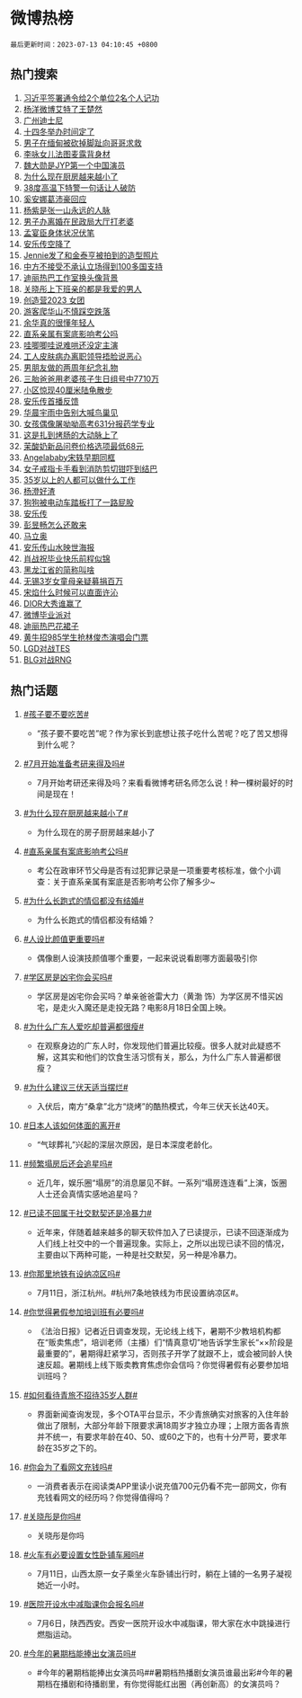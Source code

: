 # 微博热榜

`最后更新时间：2023-07-13 04:10:45 +0800`

## 热门搜索

1. [习近平签署通令给2个单位2名个人记功](https://m.weibo.cn/search?containerid=100103type%3D1%26t%3D10%26q%3D%23%E4%B9%A0%E8%BF%91%E5%B9%B3%E7%AD%BE%E7%BD%B2%E9%80%9A%E4%BB%A4%E7%BB%992%E4%B8%AA%E5%8D%95%E4%BD%8D2%E5%90%8D%E4%B8%AA%E4%BA%BA%E8%AE%B0%E5%8A%9F%23&stream_entry_id=51&isnewpage=1&extparam=seat%3D1%26dgr%3D0%26cate%3D10103%26pos%3D0%26stream_entry_id%3D51%26c_type%3D51%26filter_type%3Drealtimehot%26display_time%3D1689192644%26pre_seqid%3D168919264476403267627&luicode=10000011&lfid=106003type%253D25%2526t%253D3%2526disable_hot%253D1%2526filter_type%253Drealtimehot)
1. [杨洋微博艾特了王楚然](https://m.weibo.cn/search?containerid=100103type%3D1%26t%3D10%26q%3D%23%E6%9D%A8%E6%B4%8B%E5%BE%AE%E5%8D%9A%E8%89%BE%E7%89%B9%E4%BA%86%E7%8E%8B%E6%A5%9A%E7%84%B6%23&stream_entry_id=31&isnewpage=1&extparam=seat%3D1%26realpos%3D1%26lcate%3D5001%26stream_entry_id%3D31%26pos%3D0%26flag%3D2%26dgr%3D0%26cate%3D5001%26band_rank%3D1%26c_type%3D31%26q%3D%2523%25E6%259D%25A8%25E6%25B4%258B%25E5%25BE%25AE%25E5%258D%259A%25E8%2589%25BE%25E7%2589%25B9%25E4%25BA%2586%25E7%258E%258B%25E6%25A5%259A%25E7%2584%25B6%2523%26filter_type%3Drealtimehot%26display_time%3D1689192644%26pre_seqid%3D168919264476403267627&luicode=10000011&lfid=106003type%253D25%2526t%253D3%2526disable_hot%253D1%2526filter_type%253Drealtimehot)
1. [广州迪士尼](https://m.weibo.cn/search?containerid=100103type%3D1%26t%3D10%26q%3D%E5%B9%BF%E5%B7%9E%E8%BF%AA%E5%A3%AB%E5%B0%BC&stream_entry_id=31&isnewpage=1&extparam=seat%3D1%26realpos%3D2%26lcate%3D5001%26stream_entry_id%3D31%26pos%3D1%26flag%3D2%26dgr%3D0%26cate%3D5001%26band_rank%3D2%26c_type%3D31%26q%3D%25E5%25B9%25BF%25E5%25B7%259E%25E8%25BF%25AA%25E5%25A3%25AB%25E5%25B0%25BC%26filter_type%3Drealtimehot%26display_time%3D1689192644%26pre_seqid%3D168919264476403267627&luicode=10000011&lfid=106003type%253D25%2526t%253D3%2526disable_hot%253D1%2526filter_type%253Drealtimehot)
1. [十四冬举办时间定了](https://m.weibo.cn/search?containerid=100103type%3D1%26t%3D10%26q%3D%23%E5%8D%81%E5%9B%9B%E5%86%AC%E4%B8%BE%E5%8A%9E%E6%97%B6%E9%97%B4%E5%AE%9A%E4%BA%86%23&stream_entry_id=31&isnewpage=1&extparam=seat%3D1%26realpos%3D3%26lcate%3D5001%26stream_entry_id%3D31%26pos%3D2%26flag%3D0%26dgr%3D0%26cate%3D5001%26band_rank%3D3%26c_type%3D31%26q%3D%2523%25E5%258D%2581%25E5%259B%259B%25E5%2586%25AC%25E4%25B8%25BE%25E5%258A%259E%25E6%2597%25B6%25E9%2597%25B4%25E5%25AE%259A%25E4%25BA%2586%2523%26filter_type%3Drealtimehot%26display_time%3D1689192644%26pre_seqid%3D168919264476403267627&luicode=10000011&lfid=106003type%253D25%2526t%253D3%2526disable_hot%253D1%2526filter_type%253Drealtimehot)
1. [男子在缅甸被砍掉脚趾向哥哥求救](https://m.weibo.cn/search?containerid=100103type%3D1%26t%3D10%26q%3D%23%E7%94%B7%E5%AD%90%E5%9C%A8%E7%BC%85%E7%94%B8%E8%A2%AB%E7%A0%8D%E6%8E%89%E8%84%9A%E8%B6%BE%E5%90%91%E5%93%A5%E5%93%A5%E6%B1%82%E6%95%91%23&stream_entry_id=31&isnewpage=1&extparam=seat%3D1%26realpos%3D4%26lcate%3D5001%26stream_entry_id%3D31%26pos%3D3%26flag%3D2%26dgr%3D0%26cate%3D5001%26band_rank%3D4%26c_type%3D31%26q%3D%2523%25E7%2594%25B7%25E5%25AD%2590%25E5%259C%25A8%25E7%25BC%2585%25E7%2594%25B8%25E8%25A2%25AB%25E7%25A0%258D%25E6%258E%2589%25E8%2584%259A%25E8%25B6%25BE%25E5%2590%2591%25E5%2593%25A5%25E5%2593%25A5%25E6%25B1%2582%25E6%2595%2591%2523%26filter_type%3Drealtimehot%26display_time%3D1689192644%26pre_seqid%3D168919264476403267627&luicode=10000011&lfid=106003type%253D25%2526t%253D3%2526disable_hot%253D1%2526filter_type%253Drealtimehot)
1. [李咏女儿法图麦露背身材](https://m.weibo.cn/search?containerid=100103type%3D1%26t%3D10%26q%3D%23%E6%9D%8E%E5%92%8F%E5%A5%B3%E5%84%BF%E6%B3%95%E5%9B%BE%E9%BA%A6%E9%9C%B2%E8%83%8C%E8%BA%AB%E6%9D%90%23&stream_entry_id=31&isnewpage=1&extparam=seat%3D1%26realpos%3D5%26lcate%3D5001%26stream_entry_id%3D31%26pos%3D4%26flag%3D0%26dgr%3D0%26cate%3D5001%26band_rank%3D5%26c_type%3D31%26q%3D%2523%25E6%259D%258E%25E5%2592%258F%25E5%25A5%25B3%25E5%2584%25BF%25E6%25B3%2595%25E5%259B%25BE%25E9%25BA%25A6%25E9%259C%25B2%25E8%2583%258C%25E8%25BA%25AB%25E6%259D%2590%2523%26filter_type%3Drealtimehot%26display_time%3D1689192644%26pre_seqid%3D168919264476403267627&luicode=10000011&lfid=106003type%253D25%2526t%253D3%2526disable_hot%253D1%2526filter_type%253Drealtimehot)
1. [魏大勋是JYP第一个中国演员](https://m.weibo.cn/search?containerid=100103type%3D1%26t%3D10%26q%3D%23%E9%AD%8F%E5%A4%A7%E5%8B%8B%E6%98%AFJYP%E7%AC%AC%E4%B8%80%E4%B8%AA%E4%B8%AD%E5%9B%BD%E6%BC%94%E5%91%98%23&stream_entry_id=31&isnewpage=1&extparam=seat%3D1%26realpos%3D6%26lcate%3D5001%26stream_entry_id%3D31%26pos%3D5%26flag%3D2%26dgr%3D0%26cate%3D5001%26band_rank%3D6%26c_type%3D31%26q%3D%2523%25E9%25AD%258F%25E5%25A4%25A7%25E5%258B%258B%25E6%2598%25AFJYP%25E7%25AC%25AC%25E4%25B8%2580%25E4%25B8%25AA%25E4%25B8%25AD%25E5%259B%25BD%25E6%25BC%2594%25E5%2591%2598%2523%26filter_type%3Drealtimehot%26display_time%3D1689192644%26pre_seqid%3D168919264476403267627&luicode=10000011&lfid=106003type%253D25%2526t%253D3%2526disable_hot%253D1%2526filter_type%253Drealtimehot)
1. [为什么现在厨房越来越小了](https://m.weibo.cn/search?containerid=100103type%3D1%26t%3D10%26q%3D%23%E4%B8%BA%E4%BB%80%E4%B9%88%E7%8E%B0%E5%9C%A8%E5%8E%A8%E6%88%BF%E8%B6%8A%E6%9D%A5%E8%B6%8A%E5%B0%8F%E4%BA%86%23&stream_entry_id=31&isnewpage=1&extparam=seat%3D1%26realpos%3D7%26lcate%3D5001%26stream_entry_id%3D31%26pos%3D6%26flag%3D0%26dgr%3D0%26cate%3D5001%26band_rank%3D7%26c_type%3D31%26q%3D%2523%25E4%25B8%25BA%25E4%25BB%2580%25E4%25B9%2588%25E7%258E%25B0%25E5%259C%25A8%25E5%258E%25A8%25E6%2588%25BF%25E8%25B6%258A%25E6%259D%25A5%25E8%25B6%258A%25E5%25B0%258F%25E4%25BA%2586%2523%26filter_type%3Drealtimehot%26display_time%3D1689192644%26pre_seqid%3D168919264476403267627&luicode=10000011&lfid=106003type%253D25%2526t%253D3%2526disable_hot%253D1%2526filter_type%253Drealtimehot)
1. [38度高温下特警一句话让人破防](https://m.weibo.cn/search?containerid=100103type%3D1%26t%3D10%26q%3D%2338%E5%BA%A6%E9%AB%98%E6%B8%A9%E4%B8%8B%E7%89%B9%E8%AD%A6%E4%B8%80%E5%8F%A5%E8%AF%9D%E8%AE%A9%E4%BA%BA%E7%A0%B4%E9%98%B2%23&stream_entry_id=31&isnewpage=1&extparam=seat%3D1%26realpos%3D8%26lcate%3D5001%26stream_entry_id%3D31%26pos%3D7%26flag%3D32768%26dgr%3D0%26cate%3D5001%26band_rank%3D8%26c_type%3D31%26q%3D%252338%25E5%25BA%25A6%25E9%25AB%2598%25E6%25B8%25A9%25E4%25B8%258B%25E7%2589%25B9%25E8%25AD%25A6%25E4%25B8%2580%25E5%258F%25A5%25E8%25AF%259D%25E8%25AE%25A9%25E4%25BA%25BA%25E7%25A0%25B4%25E9%2598%25B2%2523%26filter_type%3Drealtimehot%26display_time%3D1689192644%26pre_seqid%3D168919264476403267627&luicode=10000011&lfid=106003type%253D25%2526t%253D3%2526disable_hot%253D1%2526filter_type%253Drealtimehot)
1. [奚安娜葛沛豪回应](https://m.weibo.cn/search?containerid=100103type%3D1%26t%3D10%26q%3D%23%E5%A5%9A%E5%AE%89%E5%A8%9C%E8%91%9B%E6%B2%9B%E8%B1%AA%E5%9B%9E%E5%BA%94%23&stream_entry_id=31&isnewpage=1&extparam=seat%3D1%26realpos%3D9%26lcate%3D5001%26stream_entry_id%3D31%26pos%3D8%26flag%3D0%26dgr%3D0%26cate%3D5001%26band_rank%3D9%26c_type%3D31%26q%3D%2523%25E5%25A5%259A%25E5%25AE%2589%25E5%25A8%259C%25E8%2591%259B%25E6%25B2%259B%25E8%25B1%25AA%25E5%259B%259E%25E5%25BA%2594%2523%26filter_type%3Drealtimehot%26display_time%3D1689192644%26pre_seqid%3D168919264476403267627&luicode=10000011&lfid=106003type%253D25%2526t%253D3%2526disable_hot%253D1%2526filter_type%253Drealtimehot)
1. [杨紫是张一山永远的人脉](https://m.weibo.cn/search?containerid=100103type%3D1%26t%3D10%26q%3D%23%E6%9D%A8%E7%B4%AB%E6%98%AF%E5%BC%A0%E4%B8%80%E5%B1%B1%E6%B0%B8%E8%BF%9C%E7%9A%84%E4%BA%BA%E8%84%89%23&stream_entry_id=31&isnewpage=1&extparam=seat%3D1%26realpos%3D10%26lcate%3D5001%26stream_entry_id%3D31%26pos%3D9%26flag%3D2%26dgr%3D0%26cate%3D5001%26band_rank%3D10%26c_type%3D31%26q%3D%2523%25E6%259D%25A8%25E7%25B4%25AB%25E6%2598%25AF%25E5%25BC%25A0%25E4%25B8%2580%25E5%25B1%25B1%25E6%25B0%25B8%25E8%25BF%259C%25E7%259A%2584%25E4%25BA%25BA%25E8%2584%2589%2523%26filter_type%3Drealtimehot%26display_time%3D1689192644%26pre_seqid%3D168919264476403267627&luicode=10000011&lfid=106003type%253D25%2526t%253D3%2526disable_hot%253D1%2526filter_type%253Drealtimehot)
1. [男子办离婚在民政局大厅打老婆](https://m.weibo.cn/search?containerid=100103type%3D1%26t%3D10%26q%3D%23%E7%94%B7%E5%AD%90%E5%8A%9E%E7%A6%BB%E5%A9%9A%E5%9C%A8%E6%B0%91%E6%94%BF%E5%B1%80%E5%A4%A7%E5%8E%85%E6%89%93%E8%80%81%E5%A9%86%23&stream_entry_id=31&isnewpage=1&extparam=seat%3D1%26realpos%3D11%26lcate%3D5001%26stream_entry_id%3D31%26pos%3D10%26flag%3D0%26dgr%3D0%26cate%3D5001%26band_rank%3D11%26c_type%3D31%26q%3D%2523%25E7%2594%25B7%25E5%25AD%2590%25E5%258A%259E%25E7%25A6%25BB%25E5%25A9%259A%25E5%259C%25A8%25E6%25B0%2591%25E6%2594%25BF%25E5%25B1%2580%25E5%25A4%25A7%25E5%258E%2585%25E6%2589%2593%25E8%2580%2581%25E5%25A9%2586%2523%26filter_type%3Drealtimehot%26display_time%3D1689192644%26pre_seqid%3D168919264476403267627&luicode=10000011&lfid=106003type%253D25%2526t%253D3%2526disable_hot%253D1%2526filter_type%253Drealtimehot)
1. [孟宴臣身体状况伏笔](https://m.weibo.cn/search?containerid=100103type%3D1%26t%3D10%26q%3D%23%E5%AD%9F%E5%AE%B4%E8%87%A3%E8%BA%AB%E4%BD%93%E7%8A%B6%E5%86%B5%E4%BC%8F%E7%AC%94%23&stream_entry_id=31&isnewpage=1&extparam=seat%3D1%26realpos%3D12%26lcate%3D5001%26stream_entry_id%3D31%26pos%3D11%26flag%3D0%26dgr%3D0%26cate%3D5001%26band_rank%3D12%26c_type%3D31%26q%3D%2523%25E5%25AD%259F%25E5%25AE%25B4%25E8%2587%25A3%25E8%25BA%25AB%25E4%25BD%2593%25E7%258A%25B6%25E5%2586%25B5%25E4%25BC%258F%25E7%25AC%2594%2523%26filter_type%3Drealtimehot%26display_time%3D1689192644%26pre_seqid%3D168919264476403267627&luicode=10000011&lfid=106003type%253D25%2526t%253D3%2526disable_hot%253D1%2526filter_type%253Drealtimehot)
1. [安乐传空降了](https://m.weibo.cn/search?containerid=100103type%3D1%26t%3D10%26q%3D%E5%AE%89%E4%B9%90%E4%BC%A0%E7%A9%BA%E9%99%8D%E4%BA%86&stream_entry_id=31&isnewpage=1&extparam=seat%3D1%26realpos%3D13%26lcate%3D5001%26stream_entry_id%3D31%26pos%3D12%26flag%3D0%26dgr%3D0%26cate%3D5001%26band_rank%3D13%26c_type%3D31%26q%3D%25E5%25AE%2589%25E4%25B9%2590%25E4%25BC%25A0%25E7%25A9%25BA%25E9%2599%258D%25E4%25BA%2586%26filter_type%3Drealtimehot%26display_time%3D1689192644%26pre_seqid%3D168919264476403267627&luicode=10000011&lfid=106003type%253D25%2526t%253D3%2526disable_hot%253D1%2526filter_type%253Drealtimehot)
1. [Jennie发了和金泰亨被拍到的造型照片](https://m.weibo.cn/search?containerid=100103type%3D1%26t%3D10%26q%3D%23Jennie%E5%8F%91%E4%BA%86%E5%92%8C%E9%87%91%E6%B3%B0%E4%BA%A8%E8%A2%AB%E6%8B%8D%E5%88%B0%E7%9A%84%E9%80%A0%E5%9E%8B%E7%85%A7%E7%89%87%23&stream_entry_id=31&isnewpage=1&extparam=seat%3D1%26realpos%3D14%26lcate%3D5001%26stream_entry_id%3D31%26pos%3D13%26flag%3D0%26dgr%3D0%26cate%3D5001%26band_rank%3D14%26c_type%3D31%26q%3D%2523Jennie%25E5%258F%2591%25E4%25BA%2586%25E5%2592%258C%25E9%2587%2591%25E6%25B3%25B0%25E4%25BA%25A8%25E8%25A2%25AB%25E6%258B%258D%25E5%2588%25B0%25E7%259A%2584%25E9%2580%25A0%25E5%259E%258B%25E7%2585%25A7%25E7%2589%2587%2523%26filter_type%3Drealtimehot%26display_time%3D1689192644%26pre_seqid%3D168919264476403267627&luicode=10000011&lfid=106003type%253D25%2526t%253D3%2526disable_hot%253D1%2526filter_type%253Drealtimehot)
1. [中方不接受不承认立场得到100多国支持](https://m.weibo.cn/search?containerid=100103type%3D1%26t%3D10%26q%3D%23%E4%B8%AD%E6%96%B9%E4%B8%8D%E6%8E%A5%E5%8F%97%E4%B8%8D%E6%89%BF%E8%AE%A4%E7%AB%8B%E5%9C%BA%E5%BE%97%E5%88%B0100%E5%A4%9A%E5%9B%BD%E6%94%AF%E6%8C%81%23&stream_entry_id=31&isnewpage=1&extparam=seat%3D1%26realpos%3D15%26lcate%3D5001%26stream_entry_id%3D31%26pos%3D14%26flag%3D0%26dgr%3D0%26cate%3D5001%26band_rank%3D15%26c_type%3D31%26q%3D%2523%25E4%25B8%25AD%25E6%2596%25B9%25E4%25B8%258D%25E6%258E%25A5%25E5%258F%2597%25E4%25B8%258D%25E6%2589%25BF%25E8%25AE%25A4%25E7%25AB%258B%25E5%259C%25BA%25E5%25BE%2597%25E5%2588%25B0100%25E5%25A4%259A%25E5%259B%25BD%25E6%2594%25AF%25E6%258C%2581%2523%26filter_type%3Drealtimehot%26display_time%3D1689192644%26pre_seqid%3D168919264476403267627&luicode=10000011&lfid=106003type%253D25%2526t%253D3%2526disable_hot%253D1%2526filter_type%253Drealtimehot)
1. [迪丽热巴工作室换头像背景](https://m.weibo.cn/search?containerid=100103type%3D1%26t%3D10%26q%3D%23%E8%BF%AA%E4%B8%BD%E7%83%AD%E5%B7%B4%E5%B7%A5%E4%BD%9C%E5%AE%A4%E6%8D%A2%E5%A4%B4%E5%83%8F%E8%83%8C%E6%99%AF%23&stream_entry_id=31&isnewpage=1&extparam=seat%3D1%26realpos%3D16%26lcate%3D5001%26stream_entry_id%3D31%26pos%3D15%26flag%3D0%26dgr%3D0%26cate%3D5001%26band_rank%3D16%26c_type%3D31%26q%3D%2523%25E8%25BF%25AA%25E4%25B8%25BD%25E7%2583%25AD%25E5%25B7%25B4%25E5%25B7%25A5%25E4%25BD%259C%25E5%25AE%25A4%25E6%258D%25A2%25E5%25A4%25B4%25E5%2583%258F%25E8%2583%258C%25E6%2599%25AF%2523%26filter_type%3Drealtimehot%26display_time%3D1689192644%26pre_seqid%3D168919264476403267627&luicode=10000011&lfid=106003type%253D25%2526t%253D3%2526disable_hot%253D1%2526filter_type%253Drealtimehot)
1. [关晓彤上下班亲的都是我爱的男人](https://m.weibo.cn/search?containerid=100103type%3D1%26t%3D10%26q%3D%23%E5%85%B3%E6%99%93%E5%BD%A4%E4%B8%8A%E4%B8%8B%E7%8F%AD%E4%BA%B2%E7%9A%84%E9%83%BD%E6%98%AF%E6%88%91%E7%88%B1%E7%9A%84%E7%94%B7%E4%BA%BA%23&stream_entry_id=31&isnewpage=1&extparam=seat%3D1%26realpos%3D17%26lcate%3D5001%26stream_entry_id%3D31%26pos%3D16%26flag%3D0%26dgr%3D0%26cate%3D5001%26band_rank%3D17%26c_type%3D31%26q%3D%2523%25E5%2585%25B3%25E6%2599%2593%25E5%25BD%25A4%25E4%25B8%258A%25E4%25B8%258B%25E7%258F%25AD%25E4%25BA%25B2%25E7%259A%2584%25E9%2583%25BD%25E6%2598%25AF%25E6%2588%2591%25E7%2588%25B1%25E7%259A%2584%25E7%2594%25B7%25E4%25BA%25BA%2523%26filter_type%3Drealtimehot%26display_time%3D1689192644%26pre_seqid%3D168919264476403267627&luicode=10000011&lfid=106003type%253D25%2526t%253D3%2526disable_hot%253D1%2526filter_type%253Drealtimehot)
1. [创造营2023 女团](https://m.weibo.cn/search?containerid=100103type%3D1%26t%3D10%26q%3D%E5%88%9B%E9%80%A0%E8%90%A52023+%E5%A5%B3%E5%9B%A2&stream_entry_id=31&isnewpage=1&extparam=seat%3D1%26realpos%3D18%26lcate%3D5001%26stream_entry_id%3D31%26pos%3D17%26flag%3D0%26dgr%3D0%26cate%3D5001%26band_rank%3D18%26c_type%3D31%26q%3D%25E5%2588%259B%25E9%2580%25A0%25E8%2590%25A52023%2520%25E5%25A5%25B3%25E5%259B%25A2%26filter_type%3Drealtimehot%26display_time%3D1689192644%26pre_seqid%3D168919264476403267627&luicode=10000011&lfid=106003type%253D25%2526t%253D3%2526disable_hot%253D1%2526filter_type%253Drealtimehot)
1. [游客爬华山不慎踩空跌落](https://m.weibo.cn/search?containerid=100103type%3D1%26t%3D10%26q%3D%23%E6%B8%B8%E5%AE%A2%E7%88%AC%E5%8D%8E%E5%B1%B1%E4%B8%8D%E6%85%8E%E8%B8%A9%E7%A9%BA%E8%B7%8C%E8%90%BD%23&stream_entry_id=31&isnewpage=1&extparam=seat%3D1%26realpos%3D19%26lcate%3D5001%26stream_entry_id%3D31%26pos%3D18%26flag%3D0%26dgr%3D0%26cate%3D5001%26band_rank%3D19%26c_type%3D31%26q%3D%2523%25E6%25B8%25B8%25E5%25AE%25A2%25E7%2588%25AC%25E5%258D%258E%25E5%25B1%25B1%25E4%25B8%258D%25E6%2585%258E%25E8%25B8%25A9%25E7%25A9%25BA%25E8%25B7%258C%25E8%2590%25BD%2523%26filter_type%3Drealtimehot%26display_time%3D1689192644%26pre_seqid%3D168919264476403267627&luicode=10000011&lfid=106003type%253D25%2526t%253D3%2526disable_hot%253D1%2526filter_type%253Drealtimehot)
1. [余华真的很懂年轻人](https://m.weibo.cn/search?containerid=100103type%3D1%26t%3D10%26q%3D%E4%BD%99%E5%8D%8E%E7%9C%9F%E7%9A%84%E5%BE%88%E6%87%82%E5%B9%B4%E8%BD%BB%E4%BA%BA&stream_entry_id=31&isnewpage=1&extparam=seat%3D1%26realpos%3D20%26lcate%3D5001%26stream_entry_id%3D31%26pos%3D19%26flag%3D0%26dgr%3D0%26cate%3D5001%26band_rank%3D20%26c_type%3D31%26q%3D%25E4%25BD%2599%25E5%258D%258E%25E7%259C%259F%25E7%259A%2584%25E5%25BE%2588%25E6%2587%2582%25E5%25B9%25B4%25E8%25BD%25BB%25E4%25BA%25BA%26filter_type%3Drealtimehot%26display_time%3D1689192644%26pre_seqid%3D168919264476403267627&luicode=10000011&lfid=106003type%253D25%2526t%253D3%2526disable_hot%253D1%2526filter_type%253Drealtimehot)
1. [直系亲属有案底影响考公吗](https://m.weibo.cn/search?containerid=100103type%3D1%26t%3D10%26q%3D%23%E7%9B%B4%E7%B3%BB%E4%BA%B2%E5%B1%9E%E6%9C%89%E6%A1%88%E5%BA%95%E5%BD%B1%E5%93%8D%E8%80%83%E5%85%AC%E5%90%97%23&stream_entry_id=31&isnewpage=1&extparam=seat%3D1%26realpos%3D21%26lcate%3D5001%26stream_entry_id%3D31%26pos%3D20%26flag%3D0%26dgr%3D0%26cate%3D5001%26band_rank%3D21%26c_type%3D31%26q%3D%2523%25E7%259B%25B4%25E7%25B3%25BB%25E4%25BA%25B2%25E5%25B1%259E%25E6%259C%2589%25E6%25A1%2588%25E5%25BA%2595%25E5%25BD%25B1%25E5%2593%258D%25E8%2580%2583%25E5%2585%25AC%25E5%2590%2597%2523%26filter_type%3Drealtimehot%26display_time%3D1689192644%26pre_seqid%3D168919264476403267627&luicode=10000011&lfid=106003type%253D25%2526t%253D3%2526disable_hot%253D1%2526filter_type%253Drealtimehot)
1. [哇唧唧哇说难哄还没定主演](https://m.weibo.cn/search?containerid=100103type%3D1%26t%3D10%26q%3D%23%E5%93%87%E5%94%A7%E5%94%A7%E5%93%87%E8%AF%B4%E9%9A%BE%E5%93%84%E8%BF%98%E6%B2%A1%E5%AE%9A%E4%B8%BB%E6%BC%94%23&stream_entry_id=31&isnewpage=1&extparam=seat%3D1%26realpos%3D22%26lcate%3D5001%26stream_entry_id%3D31%26pos%3D21%26flag%3D1%26dgr%3D0%26cate%3D5001%26band_rank%3D22%26c_type%3D31%26q%3D%2523%25E5%2593%2587%25E5%2594%25A7%25E5%2594%25A7%25E5%2593%2587%25E8%25AF%25B4%25E9%259A%25BE%25E5%2593%2584%25E8%25BF%2598%25E6%25B2%25A1%25E5%25AE%259A%25E4%25B8%25BB%25E6%25BC%2594%2523%26filter_type%3Drealtimehot%26display_time%3D1689192644%26pre_seqid%3D168919264476403267627&luicode=10000011&lfid=106003type%253D25%2526t%253D3%2526disable_hot%253D1%2526filter_type%253Drealtimehot)
1. [工人皮肤病办离职领导捂脸说恶心](https://m.weibo.cn/search?containerid=100103type%3D1%26t%3D10%26q%3D%23%E5%B7%A5%E4%BA%BA%E7%9A%AE%E8%82%A4%E7%97%85%E5%8A%9E%E7%A6%BB%E8%81%8C%E9%A2%86%E5%AF%BC%E6%8D%82%E8%84%B8%E8%AF%B4%E6%81%B6%E5%BF%83%23&stream_entry_id=31&isnewpage=1&extparam=seat%3D1%26realpos%3D23%26lcate%3D5001%26stream_entry_id%3D31%26pos%3D22%26flag%3D0%26dgr%3D0%26cate%3D5001%26band_rank%3D23%26c_type%3D31%26q%3D%2523%25E5%25B7%25A5%25E4%25BA%25BA%25E7%259A%25AE%25E8%2582%25A4%25E7%2597%2585%25E5%258A%259E%25E7%25A6%25BB%25E8%2581%258C%25E9%25A2%2586%25E5%25AF%25BC%25E6%258D%2582%25E8%2584%25B8%25E8%25AF%25B4%25E6%2581%25B6%25E5%25BF%2583%2523%26filter_type%3Drealtimehot%26display_time%3D1689192644%26pre_seqid%3D168919264476403267627&luicode=10000011&lfid=106003type%253D25%2526t%253D3%2526disable_hot%253D1%2526filter_type%253Drealtimehot)
1. [男朋友做的两周年纪念礼物](https://m.weibo.cn/search?containerid=100103type%3D1%26t%3D10%26q%3D%E7%94%B7%E6%9C%8B%E5%8F%8B%E5%81%9A%E7%9A%84%E4%B8%A4%E5%91%A8%E5%B9%B4%E7%BA%AA%E5%BF%B5%E7%A4%BC%E7%89%A9&stream_entry_id=31&isnewpage=1&extparam=seat%3D1%26realpos%3D24%26lcate%3D5001%26stream_entry_id%3D31%26pos%3D23%26flag%3D0%26dgr%3D0%26cate%3D5001%26band_rank%3D24%26c_type%3D31%26q%3D%25E7%2594%25B7%25E6%259C%258B%25E5%258F%258B%25E5%2581%259A%25E7%259A%2584%25E4%25B8%25A4%25E5%2591%25A8%25E5%25B9%25B4%25E7%25BA%25AA%25E5%25BF%25B5%25E7%25A4%25BC%25E7%2589%25A9%26filter_type%3Drealtimehot%26display_time%3D1689192644%26pre_seqid%3D168919264476403267627&luicode=10000011&lfid=106003type%253D25%2526t%253D3%2526disable_hot%253D1%2526filter_type%253Drealtimehot)
1. [三胎爸爸用老婆孩子生日组号中7710万](https://m.weibo.cn/search?containerid=100103type%3D1%26t%3D10%26q%3D%23%E4%B8%89%E8%83%8E%E7%88%B8%E7%88%B8%E7%94%A8%E8%80%81%E5%A9%86%E5%AD%A9%E5%AD%90%E7%94%9F%E6%97%A5%E7%BB%84%E5%8F%B7%E4%B8%AD7710%E4%B8%87%23&stream_entry_id=31&isnewpage=1&extparam=seat%3D1%26realpos%3D25%26lcate%3D5001%26stream_entry_id%3D31%26pos%3D24%26flag%3D0%26dgr%3D0%26cate%3D5001%26band_rank%3D25%26c_type%3D31%26q%3D%2523%25E4%25B8%2589%25E8%2583%258E%25E7%2588%25B8%25E7%2588%25B8%25E7%2594%25A8%25E8%2580%2581%25E5%25A9%2586%25E5%25AD%25A9%25E5%25AD%2590%25E7%2594%259F%25E6%2597%25A5%25E7%25BB%2584%25E5%258F%25B7%25E4%25B8%25AD7710%25E4%25B8%2587%2523%26filter_type%3Drealtimehot%26display_time%3D1689192644%26pre_seqid%3D168919264476403267627&luicode=10000011&lfid=106003type%253D25%2526t%253D3%2526disable_hot%253D1%2526filter_type%253Drealtimehot)
1. [小区惊现40厘米陆龟散步](https://m.weibo.cn/search?containerid=100103type%3D1%26t%3D10%26q%3D%23%E5%B0%8F%E5%8C%BA%E6%83%8A%E7%8E%B040%E5%8E%98%E7%B1%B3%E9%99%86%E9%BE%9F%E6%95%A3%E6%AD%A5%23&stream_entry_id=31&isnewpage=1&extparam=seat%3D1%26realpos%3D26%26lcate%3D5001%26stream_entry_id%3D31%26pos%3D25%26flag%3D32768%26dgr%3D0%26cate%3D5001%26band_rank%3D26%26c_type%3D31%26q%3D%2523%25E5%25B0%258F%25E5%258C%25BA%25E6%2583%258A%25E7%258E%25B040%25E5%258E%2598%25E7%25B1%25B3%25E9%2599%2586%25E9%25BE%259F%25E6%2595%25A3%25E6%25AD%25A5%2523%26filter_type%3Drealtimehot%26display_time%3D1689192644%26pre_seqid%3D168919264476403267627&luicode=10000011&lfid=106003type%253D25%2526t%253D3%2526disable_hot%253D1%2526filter_type%253Drealtimehot)
1. [安乐传首播反馈](https://m.weibo.cn/search?containerid=100103type%3D1%26t%3D10%26q%3D%23%E5%AE%89%E4%B9%90%E4%BC%A0%E9%A6%96%E6%92%AD%E5%8F%8D%E9%A6%88%23&stream_entry_id=31&isnewpage=1&extparam=seat%3D1%26realpos%3D27%26lcate%3D5001%26stream_entry_id%3D31%26pos%3D26%26flag%3D0%26dgr%3D0%26cate%3D5001%26band_rank%3D27%26c_type%3D31%26q%3D%2523%25E5%25AE%2589%25E4%25B9%2590%25E4%25BC%25A0%25E9%25A6%2596%25E6%2592%25AD%25E5%258F%258D%25E9%25A6%2588%2523%26filter_type%3Drealtimehot%26display_time%3D1689192644%26pre_seqid%3D168919264476403267627&luicode=10000011&lfid=106003type%253D25%2526t%253D3%2526disable_hot%253D1%2526filter_type%253Drealtimehot)
1. [华晨宇雨中告别大喊鸟巢见](https://m.weibo.cn/search?containerid=100103type%3D1%26t%3D10%26q%3D%23%E5%8D%8E%E6%99%A8%E5%AE%87%E9%9B%A8%E4%B8%AD%E5%91%8A%E5%88%AB%E5%A4%A7%E5%96%8A%E9%B8%9F%E5%B7%A2%E8%A7%81%23&stream_entry_id=31&isnewpage=1&extparam=seat%3D1%26realpos%3D28%26lcate%3D5001%26stream_entry_id%3D31%26pos%3D27%26flag%3D0%26dgr%3D0%26cate%3D5001%26band_rank%3D28%26c_type%3D31%26q%3D%2523%25E5%258D%258E%25E6%2599%25A8%25E5%25AE%2587%25E9%259B%25A8%25E4%25B8%25AD%25E5%2591%258A%25E5%2588%25AB%25E5%25A4%25A7%25E5%2596%258A%25E9%25B8%259F%25E5%25B7%25A2%25E8%25A7%2581%2523%26filter_type%3Drealtimehot%26display_time%3D1689192644%26pre_seqid%3D168919264476403267627&luicode=10000011&lfid=106003type%253D25%2526t%253D3%2526disable_hot%253D1%2526filter_type%253Drealtimehot)
1. [女孩偶像屠呦呦高考631分报药学专业](https://m.weibo.cn/search?containerid=100103type%3D1%26t%3D10%26q%3D%23%E5%A5%B3%E5%AD%A9%E5%81%B6%E5%83%8F%E5%B1%A0%E5%91%A6%E5%91%A6%E9%AB%98%E8%80%83631%E5%88%86%E6%8A%A5%E8%8D%AF%E5%AD%A6%E4%B8%93%E4%B8%9A%23&stream_entry_id=31&isnewpage=1&extparam=seat%3D1%26realpos%3D29%26lcate%3D5001%26stream_entry_id%3D31%26pos%3D28%26flag%3D32768%26dgr%3D0%26cate%3D5001%26band_rank%3D29%26c_type%3D31%26q%3D%2523%25E5%25A5%25B3%25E5%25AD%25A9%25E5%2581%25B6%25E5%2583%258F%25E5%25B1%25A0%25E5%2591%25A6%25E5%2591%25A6%25E9%25AB%2598%25E8%2580%2583631%25E5%2588%2586%25E6%258A%25A5%25E8%258D%25AF%25E5%25AD%25A6%25E4%25B8%2593%25E4%25B8%259A%2523%26filter_type%3Drealtimehot%26display_time%3D1689192644%26pre_seqid%3D168919264476403267627&luicode=10000011&lfid=106003type%253D25%2526t%253D3%2526disable_hot%253D1%2526filter_type%253Drealtimehot)
1. [这是扎到烤肠的大动脉上了](https://m.weibo.cn/search?containerid=100103type%3D1%26t%3D10%26q%3D%E8%BF%99%E6%98%AF%E6%89%8E%E5%88%B0%E7%83%A4%E8%82%A0%E7%9A%84%E5%A4%A7%E5%8A%A8%E8%84%89%E4%B8%8A%E4%BA%86&stream_entry_id=31&isnewpage=1&extparam=seat%3D1%26realpos%3D30%26lcate%3D5001%26stream_entry_id%3D31%26pos%3D29%26flag%3D0%26dgr%3D0%26cate%3D5001%26band_rank%3D30%26c_type%3D31%26q%3D%25E8%25BF%2599%25E6%2598%25AF%25E6%2589%258E%25E5%2588%25B0%25E7%2583%25A4%25E8%2582%25A0%25E7%259A%2584%25E5%25A4%25A7%25E5%258A%25A8%25E8%2584%2589%25E4%25B8%258A%25E4%25BA%2586%26filter_type%3Drealtimehot%26display_time%3D1689192644%26pre_seqid%3D168919264476403267627&luicode=10000011&lfid=106003type%253D25%2526t%253D3%2526disable_hot%253D1%2526filter_type%253Drealtimehot)
1. [茉酸奶新品问卷价格选项最低68元](https://m.weibo.cn/search?containerid=100103type%3D1%26t%3D10%26q%3D%23%E8%8C%89%E9%85%B8%E5%A5%B6%E6%96%B0%E5%93%81%E9%97%AE%E5%8D%B7%E4%BB%B7%E6%A0%BC%E9%80%89%E9%A1%B9%E6%9C%80%E4%BD%8E68%E5%85%83%23&stream_entry_id=31&isnewpage=1&extparam=seat%3D1%26realpos%3D31%26lcate%3D5001%26stream_entry_id%3D31%26pos%3D30%26flag%3D0%26dgr%3D0%26cate%3D5001%26band_rank%3D31%26c_type%3D31%26q%3D%2523%25E8%258C%2589%25E9%2585%25B8%25E5%25A5%25B6%25E6%2596%25B0%25E5%2593%2581%25E9%2597%25AE%25E5%258D%25B7%25E4%25BB%25B7%25E6%25A0%25BC%25E9%2580%2589%25E9%25A1%25B9%25E6%259C%2580%25E4%25BD%258E68%25E5%2585%2583%2523%26filter_type%3Drealtimehot%26display_time%3D1689192644%26pre_seqid%3D168919264476403267627&luicode=10000011&lfid=106003type%253D25%2526t%253D3%2526disable_hot%253D1%2526filter_type%253Drealtimehot)
1. [Angelababy宋轶早期同框](https://m.weibo.cn/search?containerid=100103type%3D1%26t%3D10%26q%3D%23Angelababy%E5%AE%8B%E8%BD%B6%E6%97%A9%E6%9C%9F%E5%90%8C%E6%A1%86%23&stream_entry_id=31&isnewpage=1&extparam=seat%3D1%26realpos%3D32%26lcate%3D5001%26stream_entry_id%3D31%26pos%3D31%26flag%3D0%26dgr%3D0%26cate%3D5001%26band_rank%3D32%26c_type%3D31%26q%3D%2523Angelababy%25E5%25AE%258B%25E8%25BD%25B6%25E6%2597%25A9%25E6%259C%259F%25E5%2590%258C%25E6%25A1%2586%2523%26filter_type%3Drealtimehot%26display_time%3D1689192644%26pre_seqid%3D168919264476403267627&luicode=10000011&lfid=106003type%253D25%2526t%253D3%2526disable_hot%253D1%2526filter_type%253Drealtimehot)
1. [女子戒指卡手看到消防剪切钳吓到结巴](https://m.weibo.cn/search?containerid=100103type%3D1%26t%3D10%26q%3D%23%E5%A5%B3%E5%AD%90%E6%88%92%E6%8C%87%E5%8D%A1%E6%89%8B%E7%9C%8B%E5%88%B0%E6%B6%88%E9%98%B2%E5%89%AA%E5%88%87%E9%92%B3%E5%90%93%E5%88%B0%E7%BB%93%E5%B7%B4%23&stream_entry_id=31&isnewpage=1&extparam=seat%3D1%26realpos%3D33%26lcate%3D5001%26stream_entry_id%3D31%26pos%3D32%26flag%3D32768%26dgr%3D0%26cate%3D5001%26band_rank%3D33%26c_type%3D31%26q%3D%2523%25E5%25A5%25B3%25E5%25AD%2590%25E6%2588%2592%25E6%258C%2587%25E5%258D%25A1%25E6%2589%258B%25E7%259C%258B%25E5%2588%25B0%25E6%25B6%2588%25E9%2598%25B2%25E5%2589%25AA%25E5%2588%2587%25E9%2592%25B3%25E5%2590%2593%25E5%2588%25B0%25E7%25BB%2593%25E5%25B7%25B4%2523%26filter_type%3Drealtimehot%26display_time%3D1689192644%26pre_seqid%3D168919264476403267627&luicode=10000011&lfid=106003type%253D25%2526t%253D3%2526disable_hot%253D1%2526filter_type%253Drealtimehot)
1. [35岁以上的人都可以做什么工作](https://m.weibo.cn/search?containerid=100103type%3D1%26t%3D10%26q%3D35%E5%B2%81%E4%BB%A5%E4%B8%8A%E7%9A%84%E4%BA%BA%E9%83%BD%E5%8F%AF%E4%BB%A5%E5%81%9A%E4%BB%80%E4%B9%88%E5%B7%A5%E4%BD%9C&stream_entry_id=31&isnewpage=1&extparam=seat%3D1%26realpos%3D34%26lcate%3D5001%26stream_entry_id%3D31%26pos%3D33%26flag%3D0%26dgr%3D0%26cate%3D5001%26band_rank%3D34%26c_type%3D31%26q%3D35%25E5%25B2%2581%25E4%25BB%25A5%25E4%25B8%258A%25E7%259A%2584%25E4%25BA%25BA%25E9%2583%25BD%25E5%258F%25AF%25E4%25BB%25A5%25E5%2581%259A%25E4%25BB%2580%25E4%25B9%2588%25E5%25B7%25A5%25E4%25BD%259C%26filter_type%3Drealtimehot%26display_time%3D1689192644%26pre_seqid%3D168919264476403267627&luicode=10000011&lfid=106003type%253D25%2526t%253D3%2526disable_hot%253D1%2526filter_type%253Drealtimehot)
1. [杨澄好渣](https://m.weibo.cn/search?containerid=100103type%3D1%26t%3D10%26q%3D%23%E6%9D%A8%E6%BE%84%E5%A5%BD%E6%B8%A3%23&stream_entry_id=31&isnewpage=1&extparam=seat%3D1%26realpos%3D35%26lcate%3D5001%26stream_entry_id%3D31%26pos%3D34%26flag%3D0%26dgr%3D0%26cate%3D5001%26band_rank%3D35%26c_type%3D31%26q%3D%2523%25E6%259D%25A8%25E6%25BE%2584%25E5%25A5%25BD%25E6%25B8%25A3%2523%26filter_type%3Drealtimehot%26display_time%3D1689192644%26pre_seqid%3D168919264476403267627&luicode=10000011&lfid=106003type%253D25%2526t%253D3%2526disable_hot%253D1%2526filter_type%253Drealtimehot)
1. [狗狗被电动车踏板打了一路屁股](https://m.weibo.cn/search?containerid=100103type%3D1%26t%3D10%26q%3D%23%E7%8B%97%E7%8B%97%E8%A2%AB%E7%94%B5%E5%8A%A8%E8%BD%A6%E8%B8%8F%E6%9D%BF%E6%89%93%E4%BA%86%E4%B8%80%E8%B7%AF%E5%B1%81%E8%82%A1%23&stream_entry_id=31&isnewpage=1&extparam=seat%3D1%26realpos%3D36%26lcate%3D5001%26stream_entry_id%3D31%26pos%3D35%26flag%3D32768%26dgr%3D0%26cate%3D5001%26band_rank%3D36%26c_type%3D31%26q%3D%2523%25E7%258B%2597%25E7%258B%2597%25E8%25A2%25AB%25E7%2594%25B5%25E5%258A%25A8%25E8%25BD%25A6%25E8%25B8%258F%25E6%259D%25BF%25E6%2589%2593%25E4%25BA%2586%25E4%25B8%2580%25E8%25B7%25AF%25E5%25B1%2581%25E8%2582%25A1%2523%26filter_type%3Drealtimehot%26display_time%3D1689192644%26pre_seqid%3D168919264476403267627&luicode=10000011&lfid=106003type%253D25%2526t%253D3%2526disable_hot%253D1%2526filter_type%253Drealtimehot)
1. [安乐传](https://m.weibo.cn/search?containerid=100103type%3D1%26t%3D10%26q%3D%E5%AE%89%E4%B9%90%E4%BC%A0&stream_entry_id=31&isnewpage=1&extparam=seat%3D1%26realpos%3D37%26lcate%3D5001%26stream_entry_id%3D31%26pos%3D36%26flag%3D0%26dgr%3D0%26cate%3D5001%26band_rank%3D37%26c_type%3D31%26q%3D%25E5%25AE%2589%25E4%25B9%2590%25E4%25BC%25A0%26filter_type%3Drealtimehot%26display_time%3D1689192644%26pre_seqid%3D168919264476403267627&luicode=10000011&lfid=106003type%253D25%2526t%253D3%2526disable_hot%253D1%2526filter_type%253Drealtimehot)
1. [彭昱畅怎么还敢来](https://m.weibo.cn/search?containerid=100103type%3D1%26t%3D10%26q%3D%23%E5%BD%AD%E6%98%B1%E7%95%85%E6%80%8E%E4%B9%88%E8%BF%98%E6%95%A2%E6%9D%A5%23&stream_entry_id=31&isnewpage=1&extparam=seat%3D1%26realpos%3D38%26lcate%3D5001%26stream_entry_id%3D31%26pos%3D37%26flag%3D0%26dgr%3D0%26cate%3D5001%26band_rank%3D38%26c_type%3D31%26q%3D%2523%25E5%25BD%25AD%25E6%2598%25B1%25E7%2595%2585%25E6%2580%258E%25E4%25B9%2588%25E8%25BF%2598%25E6%2595%25A2%25E6%259D%25A5%2523%26filter_type%3Drealtimehot%26display_time%3D1689192644%26pre_seqid%3D168919264476403267627&luicode=10000011&lfid=106003type%253D25%2526t%253D3%2526disable_hot%253D1%2526filter_type%253Drealtimehot)
1. [马立奥](https://m.weibo.cn/search?containerid=100103type%3D1%26t%3D10%26q%3D%E9%A9%AC%E7%AB%8B%E5%A5%A5&stream_entry_id=31&isnewpage=1&extparam=seat%3D1%26realpos%3D39%26lcate%3D5001%26stream_entry_id%3D31%26pos%3D38%26flag%3D0%26dgr%3D0%26cate%3D5001%26band_rank%3D39%26c_type%3D31%26q%3D%25E9%25A9%25AC%25E7%25AB%258B%25E5%25A5%25A5%26filter_type%3Drealtimehot%26display_time%3D1689192644%26pre_seqid%3D168919264476403267627&luicode=10000011&lfid=106003type%253D25%2526t%253D3%2526disable_hot%253D1%2526filter_type%253Drealtimehot)
1. [安乐传山水映世海报](https://m.weibo.cn/search?containerid=100103type%3D1%26t%3D10%26q%3D%23%E5%AE%89%E4%B9%90%E4%BC%A0%E5%B1%B1%E6%B0%B4%E6%98%A0%E4%B8%96%E6%B5%B7%E6%8A%A5%23&stream_entry_id=31&isnewpage=1&extparam=seat%3D1%26realpos%3D40%26lcate%3D5001%26stream_entry_id%3D31%26pos%3D39%26flag%3D0%26dgr%3D0%26cate%3D5001%26band_rank%3D40%26c_type%3D31%26q%3D%2523%25E5%25AE%2589%25E4%25B9%2590%25E4%25BC%25A0%25E5%25B1%25B1%25E6%25B0%25B4%25E6%2598%25A0%25E4%25B8%2596%25E6%25B5%25B7%25E6%258A%25A5%2523%26filter_type%3Drealtimehot%26display_time%3D1689192644%26pre_seqid%3D168919264476403267627&luicode=10000011&lfid=106003type%253D25%2526t%253D3%2526disable_hot%253D1%2526filter_type%253Drealtimehot)
1. [肖战祝毕业快乐前程似锦](https://m.weibo.cn/search?containerid=100103type%3D1%26t%3D10%26q%3D%23%E8%82%96%E6%88%98%E7%A5%9D%E6%AF%95%E4%B8%9A%E5%BF%AB%E4%B9%90%E5%89%8D%E7%A8%8B%E4%BC%BC%E9%94%A6%23&stream_entry_id=31&isnewpage=1&extparam=seat%3D1%26realpos%3D41%26lcate%3D5001%26stream_entry_id%3D31%26pos%3D40%26flag%3D0%26dgr%3D0%26cate%3D5001%26band_rank%3D41%26c_type%3D31%26q%3D%2523%25E8%2582%2596%25E6%2588%2598%25E7%25A5%259D%25E6%25AF%2595%25E4%25B8%259A%25E5%25BF%25AB%25E4%25B9%2590%25E5%2589%258D%25E7%25A8%258B%25E4%25BC%25BC%25E9%2594%25A6%2523%26filter_type%3Drealtimehot%26display_time%3D1689192644%26pre_seqid%3D168919264476403267627&luicode=10000011&lfid=106003type%253D25%2526t%253D3%2526disable_hot%253D1%2526filter_type%253Drealtimehot)
1. [黑龙江省的简称叫啥](https://m.weibo.cn/search?containerid=100103type%3D1%26t%3D10%26q%3D%23%E9%BB%91%E9%BE%99%E6%B1%9F%E7%9C%81%E7%9A%84%E7%AE%80%E7%A7%B0%E5%8F%AB%E5%95%A5%23&stream_entry_id=31&isnewpage=1&extparam=seat%3D1%26realpos%3D42%26lcate%3D5001%26stream_entry_id%3D31%26pos%3D41%26flag%3D0%26dgr%3D0%26cate%3D5001%26band_rank%3D42%26c_type%3D31%26q%3D%2523%25E9%25BB%2591%25E9%25BE%2599%25E6%25B1%259F%25E7%259C%2581%25E7%259A%2584%25E7%25AE%2580%25E7%25A7%25B0%25E5%258F%25AB%25E5%2595%25A5%2523%26filter_type%3Drealtimehot%26display_time%3D1689192644%26pre_seqid%3D168919264476403267627&luicode=10000011&lfid=106003type%253D25%2526t%253D3%2526disable_hot%253D1%2526filter_type%253Drealtimehot)
1. [无锡3岁女童母亲疑募捐百万](https://m.weibo.cn/search?containerid=100103type%3D1%26t%3D10%26q%3D%23%E6%97%A0%E9%94%A13%E5%B2%81%E5%A5%B3%E7%AB%A5%E6%AF%8D%E4%BA%B2%E7%96%91%E5%8B%9F%E6%8D%90%E7%99%BE%E4%B8%87%23&stream_entry_id=31&isnewpage=1&extparam=seat%3D1%26realpos%3D43%26lcate%3D5001%26stream_entry_id%3D31%26pos%3D42%26flag%3D0%26dgr%3D0%26cate%3D5001%26band_rank%3D43%26c_type%3D31%26q%3D%2523%25E6%2597%25A0%25E9%2594%25A13%25E5%25B2%2581%25E5%25A5%25B3%25E7%25AB%25A5%25E6%25AF%258D%25E4%25BA%25B2%25E7%2596%2591%25E5%258B%259F%25E6%258D%2590%25E7%2599%25BE%25E4%25B8%2587%2523%26filter_type%3Drealtimehot%26display_time%3D1689192644%26pre_seqid%3D168919264476403267627&luicode=10000011&lfid=106003type%253D25%2526t%253D3%2526disable_hot%253D1%2526filter_type%253Drealtimehot)
1. [宋焰什么时候可以直面许沁](https://m.weibo.cn/search?containerid=100103type%3D1%26t%3D10%26q%3D%23%E5%AE%8B%E7%84%B0%E4%BB%80%E4%B9%88%E6%97%B6%E5%80%99%E5%8F%AF%E4%BB%A5%E7%9B%B4%E9%9D%A2%E8%AE%B8%E6%B2%81%23&stream_entry_id=31&isnewpage=1&extparam=seat%3D1%26realpos%3D44%26lcate%3D5001%26stream_entry_id%3D31%26pos%3D43%26flag%3D1%26dgr%3D0%26cate%3D5001%26band_rank%3D44%26c_type%3D31%26q%3D%2523%25E5%25AE%258B%25E7%2584%25B0%25E4%25BB%2580%25E4%25B9%2588%25E6%2597%25B6%25E5%2580%2599%25E5%258F%25AF%25E4%25BB%25A5%25E7%259B%25B4%25E9%259D%25A2%25E8%25AE%25B8%25E6%25B2%2581%2523%26filter_type%3Drealtimehot%26display_time%3D1689192644%26pre_seqid%3D168919264476403267627&luicode=10000011&lfid=106003type%253D25%2526t%253D3%2526disable_hot%253D1%2526filter_type%253Drealtimehot)
1. [DIOR大秀谁赢了](https://m.weibo.cn/search?containerid=100103type%3D1%26t%3D10%26q%3D%23DIOR%E5%A4%A7%E7%A7%80%E8%B0%81%E8%B5%A2%E4%BA%86%23&stream_entry_id=31&isnewpage=1&extparam=seat%3D1%26realpos%3D45%26lcate%3D5001%26stream_entry_id%3D31%26pos%3D44%26flag%3D0%26dgr%3D0%26cate%3D5001%26band_rank%3D45%26c_type%3D31%26q%3D%2523DIOR%25E5%25A4%25A7%25E7%25A7%2580%25E8%25B0%2581%25E8%25B5%25A2%25E4%25BA%2586%2523%26filter_type%3Drealtimehot%26display_time%3D1689192644%26pre_seqid%3D168919264476403267627&luicode=10000011&lfid=106003type%253D25%2526t%253D3%2526disable_hot%253D1%2526filter_type%253Drealtimehot)
1. [微博毕业派对](https://m.weibo.cn/search?containerid=100103type%3D1%26t%3D10%26q%3D%E5%BE%AE%E5%8D%9A%E6%AF%95%E4%B8%9A%E6%B4%BE%E5%AF%B9&stream_entry_id=31&isnewpage=1&extparam=seat%3D1%26realpos%3D46%26lcate%3D5001%26stream_entry_id%3D31%26pos%3D45%26flag%3D0%26dgr%3D0%26cate%3D5001%26band_rank%3D46%26c_type%3D31%26q%3D%25E5%25BE%25AE%25E5%258D%259A%25E6%25AF%2595%25E4%25B8%259A%25E6%25B4%25BE%25E5%25AF%25B9%26filter_type%3Drealtimehot%26display_time%3D1689192644%26pre_seqid%3D168919264476403267627&luicode=10000011&lfid=106003type%253D25%2526t%253D3%2526disable_hot%253D1%2526filter_type%253Drealtimehot)
1. [迪丽热巴花裙子](https://m.weibo.cn/search?containerid=100103type%3D1%26t%3D10%26q%3D%23%E8%BF%AA%E4%B8%BD%E7%83%AD%E5%B7%B4%E8%8A%B1%E8%A3%99%E5%AD%90%23&stream_entry_id=31&isnewpage=1&extparam=seat%3D1%26realpos%3D47%26lcate%3D5001%26stream_entry_id%3D31%26pos%3D46%26flag%3D0%26dgr%3D0%26cate%3D5001%26band_rank%3D47%26c_type%3D31%26q%3D%2523%25E8%25BF%25AA%25E4%25B8%25BD%25E7%2583%25AD%25E5%25B7%25B4%25E8%258A%25B1%25E8%25A3%2599%25E5%25AD%2590%2523%26filter_type%3Drealtimehot%26display_time%3D1689192644%26pre_seqid%3D168919264476403267627&luicode=10000011&lfid=106003type%253D25%2526t%253D3%2526disable_hot%253D1%2526filter_type%253Drealtimehot)
1. [黄牛招985学生抢林俊杰演唱会门票](https://m.weibo.cn/search?containerid=100103type%3D1%26t%3D10%26q%3D%23%E9%BB%84%E7%89%9B%E6%8B%9B985%E5%AD%A6%E7%94%9F%E6%8A%A2%E6%9E%97%E4%BF%8A%E6%9D%B0%E6%BC%94%E5%94%B1%E4%BC%9A%E9%97%A8%E7%A5%A8%23&stream_entry_id=31&isnewpage=1&extparam=seat%3D1%26realpos%3D48%26lcate%3D5001%26stream_entry_id%3D31%26pos%3D47%26flag%3D0%26dgr%3D0%26cate%3D5001%26band_rank%3D48%26c_type%3D31%26q%3D%2523%25E9%25BB%2584%25E7%2589%259B%25E6%258B%259B985%25E5%25AD%25A6%25E7%2594%259F%25E6%258A%25A2%25E6%259E%2597%25E4%25BF%258A%25E6%259D%25B0%25E6%25BC%2594%25E5%2594%25B1%25E4%25BC%259A%25E9%2597%25A8%25E7%25A5%25A8%2523%26filter_type%3Drealtimehot%26display_time%3D1689192644%26pre_seqid%3D168919264476403267627&luicode=10000011&lfid=106003type%253D25%2526t%253D3%2526disable_hot%253D1%2526filter_type%253Drealtimehot)
1. [LGD对战TES](https://m.weibo.cn/search?containerid=100103type%3D1%26t%3D10%26q%3D%23LGD%E5%AF%B9%E6%88%98TES%23&stream_entry_id=31&isnewpage=1&extparam=seat%3D1%26realpos%3D49%26lcate%3D5001%26stream_entry_id%3D31%26pos%3D48%26flag%3D0%26dgr%3D0%26cate%3D5001%26band_rank%3D49%26c_type%3D31%26q%3D%2523LGD%25E5%25AF%25B9%25E6%2588%2598TES%2523%26filter_type%3Drealtimehot%26display_time%3D1689192644%26pre_seqid%3D168919264476403267627&luicode=10000011&lfid=106003type%253D25%2526t%253D3%2526disable_hot%253D1%2526filter_type%253Drealtimehot)
1. [BLG对战RNG](https://m.weibo.cn/search?containerid=100103type%3D1%26t%3D10%26q%3D%23BLG%E5%AF%B9%E6%88%98RNG%23&stream_entry_id=31&isnewpage=1&extparam=seat%3D1%26realpos%3D50%26lcate%3D5001%26stream_entry_id%3D31%26pos%3D49%26flag%3D0%26dgr%3D0%26cate%3D5001%26band_rank%3D50%26c_type%3D31%26q%3D%2523BLG%25E5%25AF%25B9%25E6%2588%2598RNG%2523%26filter_type%3Drealtimehot%26display_time%3D1689192644%26pre_seqid%3D168919264476403267627&luicode=10000011&lfid=106003type%253D25%2526t%253D3%2526disable_hot%253D1%2526filter_type%253Drealtimehot)

## 热门话题

1. [#孩子要不要吃苦#](https://m.weibo.cn/search?containerid=231522type%3D1%26t%3D10%26q%3D%23%E5%AD%A9%E5%AD%90%E8%A6%81%E4%B8%8D%E8%A6%81%E5%90%83%E8%8B%A6%23&stream_entry_id=128&isnewpage=1&extparam=seat%3D1%26cate%3D5004%26lcate%3D5004%26dgr%3D0%26unitid%3D1689149080116%26pos%3D1-0-0%26c_type%3D128%26display_time%3D1689192645%26pre_seqid%3D1689192645674017556133&luicode=10000011&lfid=231648_-_4)
    - “孩子要不要吃苦”呢？作为家长到底想让孩子吃什么苦呢？吃了苦又想得到什么呢？

1. [#7月开始准备考研来得及吗#](https://m.weibo.cn/search?containerid=231522type%3D1%26t%3D10%26q%3D%237%E6%9C%88%E5%BC%80%E5%A7%8B%E5%87%86%E5%A4%87%E8%80%83%E7%A0%94%E6%9D%A5%E5%BE%97%E5%8F%8A%E5%90%97%23&stream_entry_id=128&isnewpage=1&extparam=seat%3D1%26cate%3D5004%26lcate%3D5004%26dgr%3D0%26unitid%3D1689133428344%26pos%3D1-0-1%26c_type%3D128%26display_time%3D1689192645%26pre_seqid%3D1689192645674017556133&luicode=10000011&lfid=231648_-_4)
    - 7月开始考研还来得及吗？来看看微博考研名师怎么说！种一棵树最好的时间是现在！

1. [#为什么现在厨房越来越小了#](https://m.weibo.cn/search?containerid=231522type%3D1%26t%3D10%26q%3D%23%E4%B8%BA%E4%BB%80%E4%B9%88%E7%8E%B0%E5%9C%A8%E5%8E%A8%E6%88%BF%E8%B6%8A%E6%9D%A5%E8%B6%8A%E5%B0%8F%E4%BA%86%23&stream_entry_id=128&isnewpage=1&extparam=seat%3D1%26cate%3D5004%26lcate%3D5004%26dgr%3D0%26unitid%3D1689162565714%26pos%3D1-0-2%26c_type%3D128%26display_time%3D1689192645%26pre_seqid%3D1689192645674017556133&luicode=10000011&lfid=231648_-_4)
    - 为什么现在的房子厨房越来越小了

1. [#直系亲属有案底影响考公吗#](https://m.weibo.cn/search?containerid=231522type%3D1%26t%3D10%26q%3D%23%E7%9B%B4%E7%B3%BB%E4%BA%B2%E5%B1%9E%E6%9C%89%E6%A1%88%E5%BA%95%E5%BD%B1%E5%93%8D%E8%80%83%E5%85%AC%E5%90%97%23&stream_entry_id=128&isnewpage=1&extparam=seat%3D1%26cate%3D5004%26lcate%3D5004%26dgr%3D0%26unitid%3D1689172818298%26pos%3D1-0-3%26c_type%3D128%26display_time%3D1689192645%26pre_seqid%3D1689192645674017556133&luicode=10000011&lfid=231648_-_4)
    - 考公在政审环节父母是否有过犯罪记录是一项重要考核标准，做个小调查：关于直系亲属有案底是否影响考公你了解多少~

1. [#为什么长跑式的情侣都没有结婚#](https://m.weibo.cn/search?containerid=231522type%3D1%26t%3D10%26q%3D%23%E4%B8%BA%E4%BB%80%E4%B9%88%E9%95%BF%E8%B7%91%E5%BC%8F%E7%9A%84%E6%83%85%E4%BE%A3%E9%83%BD%E6%B2%A1%E6%9C%89%E7%BB%93%E5%A9%9A%23&stream_entry_id=128&isnewpage=1&extparam=seat%3D1%26cate%3D5004%26lcate%3D5004%26dgr%3D0%26unitid%3D1689163174744%26pos%3D1-0-4%26c_type%3D128%26display_time%3D1689192645%26pre_seqid%3D1689192645674017556133&luicode=10000011&lfid=231648_-_4)
    - 为什么长跑式的情侣都没有结婚？

1. [#人设比颜值更重要吗#](https://m.weibo.cn/search?containerid=231522type%3D1%26t%3D10%26q%3D%23%E4%BA%BA%E8%AE%BE%E6%AF%94%E9%A2%9C%E5%80%BC%E6%9B%B4%E9%87%8D%E8%A6%81%E5%90%97%23&stream_entry_id=128&isnewpage=1&extparam=seat%3D1%26cate%3D5004%26lcate%3D5004%26dgr%3D0%26unitid%3D1689050323179%26pos%3D1-0-5%26c_type%3D128%26display_time%3D1689192645%26pre_seqid%3D1689192645674017556133&luicode=10000011&lfid=231648_-_4)
    - 偶像剧人设演技颜值哪个重要，一起来说说看剧哪方面最吸引你

1. [#学区房是凶宅你会买吗#](https://m.weibo.cn/search?containerid=231522type%3D1%26t%3D10%26q%3D%23%E5%AD%A6%E5%8C%BA%E6%88%BF%E6%98%AF%E5%87%B6%E5%AE%85%E4%BD%A0%E4%BC%9A%E4%B9%B0%E5%90%97%23&stream_entry_id=128&isnewpage=1&extparam=seat%3D1%26cate%3D5004%26lcate%3D5004%26dgr%3D0%26unitid%3D1689053890626%26pos%3D1-0-6%26c_type%3D128%26display_time%3D1689192645%26pre_seqid%3D1689192645674017556133&luicode=10000011&lfid=231648_-_4)
    - 学区房是凶宅你会买吗？单亲爸爸雷大力（黄渤 饰）为学区房不惜买凶宅，是走火入魔还是走投无路？电影8月18日全国上映。

1. [#为什么广东人爱吃却普遍都很瘦#](https://m.weibo.cn/search?containerid=231522type%3D1%26t%3D10%26q%3D%23%E4%B8%BA%E4%BB%80%E4%B9%88%E5%B9%BF%E4%B8%9C%E4%BA%BA%E7%88%B1%E5%90%83%E5%8D%B4%E6%99%AE%E9%81%8D%E9%83%BD%E5%BE%88%E7%98%A6%23&stream_entry_id=128&isnewpage=1&extparam=seat%3D1%26cate%3D5004%26lcate%3D5004%26dgr%3D0%26unitid%3D1689161391048%26pos%3D1-0-7%26c_type%3D128%26display_time%3D1689192645%26pre_seqid%3D1689192645674017556133&luicode=10000011&lfid=231648_-_4)
    - 在观察身边的广东人时，你发现他们普遍比较瘦。很多人就对此疑惑不解，这其实和他们的饮食生活习惯有关，那么，为什么广东人普遍都很瘦？

1. [#为什么建议三伏天适当摆烂#](https://m.weibo.cn/search?containerid=231522type%3D1%26t%3D10%26q%3D%23%E4%B8%BA%E4%BB%80%E4%B9%88%E5%BB%BA%E8%AE%AE%E4%B8%89%E4%BC%8F%E5%A4%A9%E9%80%82%E5%BD%93%E6%91%86%E7%83%82%23&stream_entry_id=128&isnewpage=1&extparam=seat%3D1%26cate%3D5004%26lcate%3D5004%26dgr%3D0%26unitid%3D1689169825356%26pos%3D1-0-8%26c_type%3D128%26display_time%3D1689192645%26pre_seqid%3D1689192645674017556133&luicode=10000011&lfid=231648_-_4)
    - 入伏后，南方“桑拿”北方“烧烤”的酷热模式，今年三伏天长达40天。

1. [#日本人该如何体面的离开#](https://m.weibo.cn/search?containerid=231522type%3D1%26t%3D10%26q%3D%23%E6%97%A5%E6%9C%AC%E4%BA%BA%E8%AF%A5%E5%A6%82%E4%BD%95%E4%BD%93%E9%9D%A2%E7%9A%84%E7%A6%BB%E5%BC%80%23&stream_entry_id=128&isnewpage=1&extparam=seat%3D1%26cate%3D5004%26lcate%3D5004%26dgr%3D0%26unitid%3D1689084607975%26pos%3D1-0-9%26c_type%3D128%26display_time%3D1689192645%26pre_seqid%3D1689192645674017556133&luicode=10000011&lfid=231648_-_4)
    - “气球葬礼”兴起的深层次原因，是日本深度老龄化。

1. [#频繁塌房后还会追星吗#](https://m.weibo.cn/search?containerid=231522type%3D1%26t%3D10%26q%3D%23%E9%A2%91%E7%B9%81%E5%A1%8C%E6%88%BF%E5%90%8E%E8%BF%98%E4%BC%9A%E8%BF%BD%E6%98%9F%E5%90%97%23&stream_entry_id=128&isnewpage=1&extparam=seat%3D1%26cate%3D5004%26lcate%3D5004%26dgr%3D0%26unitid%3D1689139134449%26pos%3D1-0-10%26c_type%3D128%26display_time%3D1689192645%26pre_seqid%3D1689192645674017556133&luicode=10000011&lfid=231648_-_4)
    - 近几年，娱乐圈“塌房”的消息屡见不鲜。一系列“塌房连连看”上演，饭圈人士还会真情实感地追星吗？

1. [#已读不回属于社交默契还是冷暴力#](https://m.weibo.cn/search?containerid=231522type%3D1%26t%3D10%26q%3D%23%E5%B7%B2%E8%AF%BB%E4%B8%8D%E5%9B%9E%E5%B1%9E%E4%BA%8E%E7%A4%BE%E4%BA%A4%E9%BB%98%E5%A5%91%E8%BF%98%E6%98%AF%E5%86%B7%E6%9A%B4%E5%8A%9B%23&stream_entry_id=128&isnewpage=1&extparam=seat%3D1%26cate%3D5004%26lcate%3D5004%26dgr%3D0%26unitid%3D1689139441088%26pos%3D1-0-11%26c_type%3D128%26display_time%3D1689192645%26pre_seqid%3D1689192645674017556133&luicode=10000011&lfid=231648_-_4)
    - 近年来，伴随着越来越多的聊天软件加入了已读提示，已读不回逐渐成为人们线上社交中的一个普遍现象。实际上，之所以出现已读不回的情况，主要由以下两种可能，一种是社交默契，另一种是冷暴力。

1. [#你那里地铁有设纳凉区吗#](https://m.weibo.cn/search?containerid=231522type%3D1%26t%3D10%26q%3D%23%E4%BD%A0%E9%82%A3%E9%87%8C%E5%9C%B0%E9%93%81%E6%9C%89%E8%AE%BE%E7%BA%B3%E5%87%89%E5%8C%BA%E5%90%97%23&stream_entry_id=128&isnewpage=1&extparam=seat%3D1%26cate%3D5004%26lcate%3D5004%26dgr%3D0%26unitid%3D1689143946070%26pos%3D1-0-12%26c_type%3D128%26display_time%3D1689192645%26pre_seqid%3D1689192645674017556133&luicode=10000011&lfid=231648_-_4)
    - 7月11日，浙江杭州。#杭州7条地铁线为市民设置纳凉区#。

1. [#你觉得暑假参加培训班有必要吗#](https://m.weibo.cn/search?containerid=231522type%3D1%26t%3D10%26q%3D%23%E4%BD%A0%E8%A7%89%E5%BE%97%E6%9A%91%E5%81%87%E5%8F%82%E5%8A%A0%E5%9F%B9%E8%AE%AD%E7%8F%AD%E6%9C%89%E5%BF%85%E8%A6%81%E5%90%97%23&stream_entry_id=128&isnewpage=1&extparam=seat%3D1%26cate%3D5004%26lcate%3D5004%26dgr%3D0%26unitid%3D1689057814984%26pos%3D1-0-13%26c_type%3D128%26display_time%3D1689192645%26pre_seqid%3D1689192645674017556133&luicode=10000011&lfid=231648_-_4)
    - 《法治日报》记者近日调查发现，无论线上线下，暑期不少教培机构都在“贩卖焦虑”，培训老师（主播）们“情真意切”地告诉学生家长“××阶段是最重要的”，暑期得赶紧学习，否则孩子开学了就跟不上，或会被同龄人快速反超。暑期线上线下贩卖教育焦虑你会信吗？你觉得暑假有必要参加培训班吗？

1. [#如何看待青旅不招待35岁人群#](https://m.weibo.cn/search?containerid=231522type%3D1%26t%3D10%26q%3D%23%E5%A6%82%E4%BD%95%E7%9C%8B%E5%BE%85%E9%9D%92%E6%97%85%E4%B8%8D%E6%8B%9B%E5%BE%8535%E5%B2%81%E4%BA%BA%E7%BE%A4%23&stream_entry_id=128&isnewpage=1&extparam=seat%3D1%26cate%3D5004%26lcate%3D5004%26dgr%3D0%26unitid%3D1689184107509%26pos%3D1-0-14%26c_type%3D128%26display_time%3D1689192645%26pre_seqid%3D1689192645674017556133&luicode=10000011&lfid=231648_-_4)
    - 界面新闻查询发现，多个OTA平台显示，不少青旅确实对旅客的入住年龄做出了限制，大部分年龄下限要求满18周岁才独立办理；上限方面各青旅并不统一，有要求年龄在40、50、或60之下的，也有十分严苛，要求年龄在35岁之下的。

1. [#你会为了看网文充钱吗#](https://m.weibo.cn/search?containerid=231522type%3D1%26t%3D10%26q%3D%23%E4%BD%A0%E4%BC%9A%E4%B8%BA%E4%BA%86%E7%9C%8B%E7%BD%91%E6%96%87%E5%85%85%E9%92%B1%E5%90%97%23&stream_entry_id=128&isnewpage=1&extparam=seat%3D1%26cate%3D5004%26lcate%3D5004%26dgr%3D0%26unitid%3D1689146691492%26pos%3D1-0-15%26c_type%3D128%26display_time%3D1689192645%26pre_seqid%3D1689192645674017556133&luicode=10000011&lfid=231648_-_4)
    - 一消费者表示在阅读类APP里读小说充值700元仍看不完一部网文，你有充钱看网文的经历吗？你觉得值得吗？

1. [#关晓彤是你吗#](https://m.weibo.cn/search?containerid=231522type%3D1%26t%3D10%26q%3D%23%E5%85%B3%E6%99%93%E5%BD%A4%E6%98%AF%E4%BD%A0%E5%90%97%23&stream_entry_id=128&isnewpage=1&extparam=seat%3D1%26cate%3D5004%26lcate%3D5004%26dgr%3D0%26unitid%3D1689060251513%26pos%3D1-0-16%26c_type%3D128%26display_time%3D1689192645%26pre_seqid%3D1689192645674017556133&luicode=10000011&lfid=231648_-_4)
    - 关晓彤是你吗

1. [#火车有必要设置女性卧铺车厢吗#](https://m.weibo.cn/search?containerid=231522type%3D1%26t%3D10%26q%3D%23%E7%81%AB%E8%BD%A6%E6%9C%89%E5%BF%85%E8%A6%81%E8%AE%BE%E7%BD%AE%E5%A5%B3%E6%80%A7%E5%8D%A7%E9%93%BA%E8%BD%A6%E5%8E%A2%E5%90%97%23&stream_entry_id=128&isnewpage=1&extparam=seat%3D1%26cate%3D5004%26lcate%3D5004%26dgr%3D0%26unitid%3D1689159597214%26pos%3D1-0-17%26c_type%3D128%26display_time%3D1689192645%26pre_seqid%3D1689192645674017556133&luicode=10000011&lfid=231648_-_4)
    - 7月11日，山西太原一女子乘坐火车卧铺出行时，躺在上铺的一名男子凝视她近一小时。

1. [#医院开设水中减脂课你会报名吗#](https://m.weibo.cn/search?containerid=231522type%3D1%26t%3D10%26q%3D%23%E5%8C%BB%E9%99%A2%E5%BC%80%E8%AE%BE%E6%B0%B4%E4%B8%AD%E5%87%8F%E8%84%82%E8%AF%BE%E4%BD%A0%E4%BC%9A%E6%8A%A5%E5%90%8D%E5%90%97%23&stream_entry_id=128&isnewpage=1&extparam=seat%3D1%26cate%3D5004%26lcate%3D5004%26dgr%3D0%26unitid%3D1689151482770%26pos%3D1-0-18%26c_type%3D128%26display_time%3D1689192645%26pre_seqid%3D1689192645674017556133&luicode=10000011&lfid=231648_-_4)
    - 7月6日，陕西西安。西安一医院开设水中减脂课，带大家在水中跳操进行燃脂运动。

1. [#今年的暑期档能捧出女演员吗#](https://m.weibo.cn/search?containerid=231522type%3D1%26t%3D10%26q%3D%23%E4%BB%8A%E5%B9%B4%E7%9A%84%E6%9A%91%E6%9C%9F%E6%A1%A3%E8%83%BD%E6%8D%A7%E5%87%BA%E5%A5%B3%E6%BC%94%E5%91%98%E5%90%97%23&stream_entry_id=128&isnewpage=1&extparam=seat%3D1%26cate%3D5004%26lcate%3D5004%26dgr%3D0%26unitid%3D1689147309082%26pos%3D1-0-19%26c_type%3D128%26display_time%3D1689192645%26pre_seqid%3D1689192645674017556133&luicode=10000011&lfid=231648_-_4)
    - #今年的暑期档能捧出女演员吗##暑期档热播剧女演员谁最出彩#今年的暑期档在播剧和待播剧里，有你觉得能红出圈（再创新高）的女演员吗？

